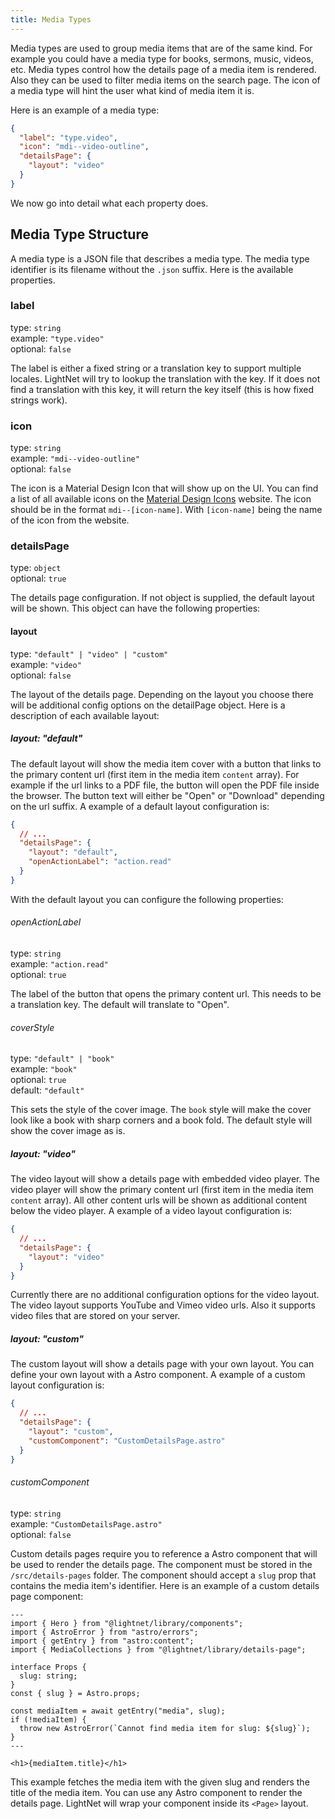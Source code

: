 ```yaml
---
title: Media Types
---
```


Media types are used to group media items that are of the same kind. For example you could have a media type for
books, sermons, music, videos, etc.
Media types control how the details page of a media item is rendered. Also they can be used to filter media items on the search page. The icon of a media type will hint the user what kind of media item it is.

Here is an example of a media type:

```json title="src/content/media-types/video.json"
{
  "label": "type.video",
  "icon": "mdi--video-outline",
  "detailsPage": {
    "layout": "video"
  }
}
```

We now go into detail what each property does.

## Media Type Structure

A media type is a JSON file that describes a media type. The media type identifier is its filename without the `.json` suffix. Here is the available properties.

### label

type: `string` \
example: `"type.video"` \
optional: `false`

The label is either a fixed string or a translation key to support multiple locales. LightNet will try to lookup the translation with the key. If it does not find a translation with this key, it will return the key itself (this is how fixed strings work).

### icon

type: `string` \
example: `"mdi--video-outline"` \
optional: `false`

The icon is a Material Design Icon that will show up on the UI. You can find a list of all available icons on the [Material Design Icons](https://pictogrammers.com/library/mdi/) website. The icon should be in the format `mdi--[icon-name]`. With
`[icon-name]` being the name of the icon from the website.

### detailsPage

type: `object` \
optional: `true`

The details page configuration. If not object is supplied, the default layout will be shown.
This object can have the following properties:

#### layout

type: `"default" | "video" | "custom"` \
example: `"video"` \
optional: `false`

The layout of the details page. Depending on the layout you choose there will be additional config options
on the detailPage object. Here is a description of each available layout:

##### layout: "default"

The default layout will show the media item cover with a button that links to the primary content url (first item
in the media item `content` array). For example if the url links to a PDF file, the button will open the PDF file inside the browser. The button text will either be "Open" or "Download" depending on the url suffix. A example of a default layout configuration is:

```json
{
  // ...
  "detailsPage": {
    "layout": "default",
    "openActionLabel": "action.read"
  }
}
```

With the default layout you can configure the following properties:

###### openActionLabel

type: `string` \
example: `"action.read"` \
optional: `true`

The label of the button that opens the primary content url. This needs to be a translation key. The default will translate to "Open".

###### coverStyle

type: `"default" | "book"` \
example: `"book"` \
optional: `true` \
default: `"default"`

This sets the style of the cover image. The `book` style will make the cover look like a book with sharp corners and a book fold. The default style will show the cover image as is.

##### layout: "video"

The video layout will show a details page with embedded video player. The video player will show the primary content url (first item in the media item `content` array). All other content urls will be shown as additional content below the video player. A example of a video layout configuration is:

```json
{
  // ...
  "detailsPage": {
    "layout": "video"
  }
}
```

Currently there are no additional configuration options for the video layout. The video layout supports YouTube and Vimeo video urls. Also it supports video files that are stored on your server.

##### layout: "custom"

The custom layout will show a details page with your own layout. You can define your own layout with a Astro component. A example of a custom layout configuration is:

```json
{
  // ...
  "detailsPage": {
    "layout": "custom",
    "customComponent": "CustomDetailsPage.astro"
  }
}
```

###### customComponent

type: `string` \
example: `"CustomDetailsPage.astro"` \
optional: `false`

Custom details pages require you to reference a Astro component that will be used to render the details page. The component must be stored in the `/src/details-pages` folder. The component should accept a `slug` prop that contains the media item's identifier. Here is an example of a custom details page component:

```astro title="src/details-pages/CustomDetailsPage.astro"
---
import { Hero } from "@lightnet/library/components";
import { AstroError } from "astro/errors";
import { getEntry } from "astro:content";
import { MediaCollections } from "@lightnet/library/details-page";

interface Props {
  slug: string;
}
const { slug } = Astro.props;

const mediaItem = await getEntry("media", slug);
if (!mediaItem) {
  throw new AstroError(`Cannot find media item for slug: ${slug}`);
}
---

<h1>{mediaItem.title}</h1>
```

This example fetches the media item with the given slug and renders the title of the media item. You can use any Astro component to render the details page. LightNet will wrap your component inside its `<Page>` layout.

